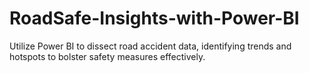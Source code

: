 # RoadSafe-Insights-with-Power-BI
Utilize Power BI to dissect road accident data, identifying trends and hotspots to bolster safety measures effectively.
